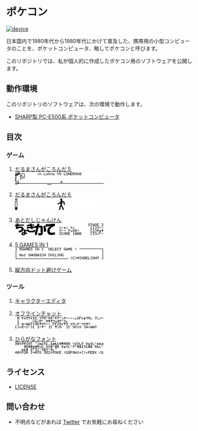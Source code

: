 ポケコン
==

[![device](https://img.shields.io/badge/device-PC--E500%20series-green.svg)](https://ja.wikipedia.org/wiki/%E3%83%9D%E3%82%B1%E3%83%83%E3%83%88%E3%82%B3%E3%83%B3%E3%83%94%E3%83%A5%E3%83%BC%E3%82%BF%E3%81%AE%E8%A3%BD%E5%93%81%E4%B8%80%E8%A6%A7#PC-E500%E7%B3%BB)

日本国内で1980年代から1980年代にかけて普及した、携帯用の小型コンピュータのことを、ポケットコンピュータ、略してポケコンと呼びます。

このリポジトリでは、私が個人的に作成したポケコン用のソフトウェアを公開します。

動作環境
--

このリポジトリのソフトウェアは、次の環境で動作します。

- [SHARP製 PC-E500系 ポケットコンピュータ](https://ja.wikipedia.org/wiki/%E3%83%9D%E3%82%B1%E3%83%83%E3%83%88%E3%82%B3%E3%83%B3%E3%83%94%E3%83%A5%E3%83%BC%E3%82%BF%E3%81%AE%E8%A3%BD%E5%93%81%E4%B8%80%E8%A6%A7#PC-E500%E7%B3%BB)

目次
--

### ゲーム

1. [だるまさんがころんだ５<br>![daru5_02.gif](./games/daru5/res/daru5_02.gif)](./games/daru5/)

2. [だるまさんがころんだ６<br>![daru6_01.gif](./games/daru6/res/daru6_01.gif)](./games/daru6/)

3. [あとだしじゃんけん<br>![jyan_00.gif](./games/jyan/res/jyan_00.gif)](./games/jyan/)

4. [5 GAMES IN 1<br>![5in1_00.gif](./games/5in1/res/5in1_00.gif)](./games/5in1/)

5. [縦方向ドット避けゲーム](./games/vdot/)

### ツール

1. [キャラクターエディタ](./tools/cedit/)

2. [オフラインチャット<br>![chat_00.gif](./tools/chat/res/chat_00.gif)](./tools/chat/)

3. [ひらがなフォント<br>![font_00.gif](./tools/font/res/font_00.gif)](./tools/font/)


ライセンス
--

- [LICENSE](LICENSE)

問い合わせ
--

- 不明点などがあれば [Twitter](https://twitter.com/programlet) でお気軽にお尋ねください
